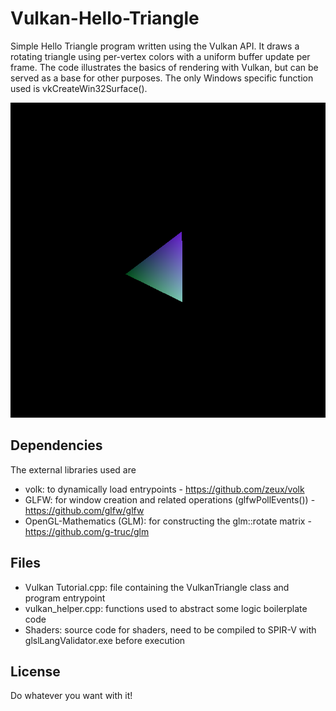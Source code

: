 # Vulkan-Hello-Triangle

Simple Hello Triangle program written using the Vulkan API. It draws a rotating triangle using per-vertex colors with a uniform buffer update per frame. The code illustrates the basics of rendering with Vulkan, but can be served as a base for other purposes. The only Windows specific function used is vkCreateWin32Surface().

![alt text](https://github.com/EdoardoLuciani/Vulkan-Hello-Triangle/blob/master/Result.PNG)

## Dependencies
The external libraries used are
- volk: to dynamically load entrypoints - https://github.com/zeux/volk
- GLFW: for window creation and related operations (glfwPollEvents()) - https://github.com/glfw/glfw
- OpenGL-Mathematics (GLM): for constructing the glm::rotate matrix - https://github.com/g-truc/glm

## Files
- Vulkan Tutorial.cpp: file containing the VulkanTriangle class and program entrypoint
- vulkan_helper.cpp: functions used to abstract some logic boilerplate code
- Shaders: source code for shaders, need to be compiled to SPIR-V with glslLangValidator.exe before execution

## License
Do whatever you want with it!



